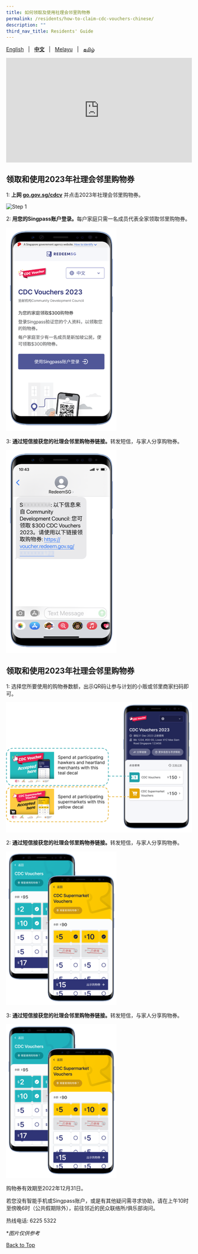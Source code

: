 ```yaml
---
title: 如何领取及使用社理会邻里购物券
permalink: /residents/how-to-claim-cdc-vouchers-chinese/
description: ""
third_nav_title: Residents' Guide
---
```

<span id="cdcv_page_top"></span>

[English](how-to-claim-cdc-vouchers) &nbsp;&nbsp;&#124;&nbsp;&nbsp; **[中文](how-to-claim-cdc-vouchers-chinese)**  &nbsp;&nbsp;&#124;&nbsp;&nbsp; [Melayu](how-to-claim-cdc-vouchers-malay) &nbsp;&nbsp;&#124;&nbsp;&nbsp; [தமிழ்](how-to-claim-cdc-vouchers-tamil)


<style>
a.bp-button {
	height: 6em !important;
	white-space:pre-line !important;
}
 .youtubecontainer {
    position: relative;
    width: 100%;
    height: 0;
    padding-bottom: 56.25%;
}
.youtubevideo {
    position: absolute;
    top: 0;
    left: 0;
    width: 100%;
    height: 100%;
}
</style>

<div class="youtubecontainer">
<iframe class="youtubevideo" src="https://www.youtube.com/embed/WFGR5v0OR80" title="YouTube video player" frameborder="0" allow="accelerometer; autoplay; clipboard-write; encrypted-media; gyroscope; picture-in-picture" allowfullscreen></iframe>
</div> 



## 领取和使用2023年社理会邻里购物券

1:  <strong>上网 [go.gov.sg/cdcv](https://go.gov.sg/cdcv)</strong> 并点击2023年社理会邻里购物券。

<img src="/images/residents/Chn_Screengrab%201.png" alt="Step 1" style="width:300px !important;" />

2: <strong>用您的Singpass账户登录。</strong>每户家庭只需一名成员代表全家领取邻里购物券。

<img src="/images/Chinese%20campaign%20sign%20up%20(Mobile%20Mock).png" alt="Step 2" style="width:300px !important;" />


3: <strong>通过短信接获您的社理会邻里购物券链接。</strong>转发短信，与家人分享购物券。

<img src="/images/residents/Chinese%20Voucher%20SMS%20(Mobile%20Mock).png" alt="Step 3" style="width:300px !important;" />

## 领取和使用2023年社理会邻里购物券
1: 选择您所要使用的购物券数额，出示QR码让参与计划的小贩或邻里商家扫码即可。

<img src="/images/residents/chineseHow%20to%20use%20vouchers.png" alt="Step 4" style="width:600px !important;" />

2: <strong>通过短信接获您的社理会邻里购物券链接。</strong>转发短信，与家人分享购物券。

<img src="/images/residents/Select%20Vouchers%20chinese.png" alt="Step 3" style="width:300px !important;" />

3: <strong>通过短信接获您的社理会邻里购物券链接。</strong>转发短信，与家人分享购物券。

<img src="/images/residents/Select%20Vouchers%20chinese.png" alt="Step 3" style="width:300px !important;" />


购物券有效期至2022年12月31日。

若您没有智能手机或Singpass账户，或是有其他疑问需寻求协助，请在上午10时至傍晚6时（公共假期除外），前往邻近的民众联络所/俱乐部询问。

热线电话: 6225 5322

&#42;<i>图片仅供参考</i>

[Back to Top](#cdcv_page_top)